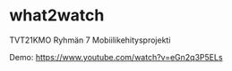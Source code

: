# what2watch
TVT21KMO Ryhmän 7 Mobiilikehitysprojekti

Demo: https://www.youtube.com/watch?v=eGn2q3P5ELs
